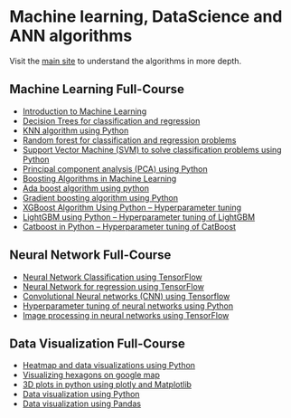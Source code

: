 # Machine learning, DataScience and ANN algorithms
Visit the <a href="https://techfor-today.com/">main site</a> to understand the algorithms in more depth. 

<h2> Machine Learning Full-Course</h2>
<ul>
  <li><a href="https://techfor-today.com/introduction-to-machine-learning/">Introduction to Machine Learning</a></li>
  <li><a href="https://techfor-today.com/decision-trees-for-classification-and-regression/">Decision Trees for classification and regression</a></li>
  <li><a href="https://techfor-today.com/knn-for-classification-using-python/">KNN algorithm using Python</a></li>
  <li><a href="https://techfor-today.com/random-forest-for-classification-and-regression/">Random forest for classification and regression problems</a></li>
  <li><a href="https://techfor-today.com/svm-for-classification-using-python/">Support Vector Machine (SVM) to solve classification problems using Python</a></li>
  <li><a href="https://techfor-today.com/principal-component-analysis-pca-using-python/">Principal component analysis (PCA) using Python</a></li>
  <li><a href="https://techfor-today.com/boosting-algorithms-in-machine-learning/">Boosting Algorithms in Machine Learning</a></li>
  <li><a href="https://techfor-today.com/ada-boost-algorithm-using-python/">Ada boost algorithm using python</a></li>
  <li><a href="https://techfor-today.com/gradient-boosting-algorithm-using-python/">Gradient boosting algorithm using Python</a></li>
  <li><a href="https://techfor-today.com/xgboost-algorithm-using-python-hyperparameter-tuning/">XGBoost Algorithm Using Python – Hyperparameter tuning</a></li>
  <li><a href="https://techfor-today.com/lightgbm-using-python-hyperparameter-tuning-of-lightgbm/">LightGBM using Python – Hyperparameter tuning of LightGBM</a></li>
  <li><a href="https://techfor-today.com/catboost-in-python-hyperparameter-tuning-of-catboost/">Catboost in Python – Hyperparameter tuning of CatBoost</a></li>
</ul>




<h2> Neural Network Full-Course</h2>

<ul>
  <li><a href="https://techfor-today.com/neural-network-classification-using-tensorflow/">Neural Network Classification using TensorFlow</a></li>
  <li><a href="https://techfor-today.com/neural-network-for-regression-using-tensorflow/">Neural Network for regression using TensorFlow</a></li>
  <li><a href="https://techfor-today.com/convolutional-neural-networks-using-tensorflow/">Convolutional Neural networks (CNN) using Tensorflow</a></li>
  <li><a href="https://techfor-today.com/hyperparameter-tuning-of-neural-networks-using-python/">Hyperparameter tuning of neural networks using Python</a></li>
  <li><a href="https://techfor-today.com/image-processing-in-neural-networks-using/">Image processing in neural networks using TensorFlow</a></li>
</ul>



<h2> Data Visualization Full-Course</h2>

<ul>
  <li><a href="https://techfor-today.com/heatmap-and-data-visualizations-using-python/">Heatmap and data visualizations using Python</a></li>
  <li><a href="https://techfor-today.com/visualizing-hexagons-on-google-map/">Visualizing hexagons on google map</a></li>
  <li><a href="https://techfor-today.com/3d-plots-in-python-using-plotly-and-matplotlib/">3D plots in python using plotly and Matplotlib</a></li>
  <li><a href="https://techfor-today.com/data-visualization-using-python/">Data visualization using Python</a></li>
  <li><a href="https://techfor-today.com/data-visualization-using-pandas/">Data visualization using Pandas</a></li>
  
</ul>




